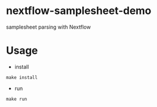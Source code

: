 # nextflow-samplesheet-demo
samplesheet parsing with Nextflow

# Usage

- install

```
make install
```

- run

```
make run
```
